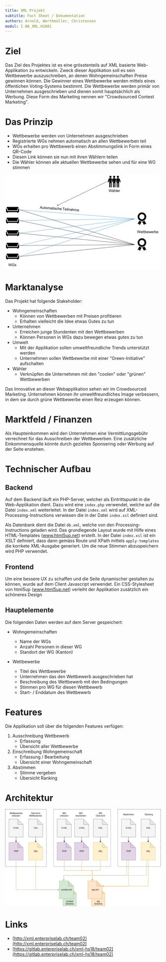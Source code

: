 ```yaml
---
title: XML Projekt
subtitle: Fact Sheet / Dokumentation
authors: Arnold, Werthmüller, Christensen
modul: I.BA_XML.H1801
---
```


# Ziel

Das Ziel des Projektes ist es eine grösstenteils auf XML basierte
Web-Applikation zu entwickeln. Zweck dieser Applikation soll es sein
Wettbewerbe auszuschreiben, an denen Wohngemeinschaften Preise gewinnen
können. Die Gewinner eines Wettbewerbe werden mittels eines öffentichen
Voting-Systems bestimmt. Die Wettbewerbe werden primär  von Unternehmen
ausgeschrieben und dienen somit hauptsächlich als Werbung. Diese Form des
Marketing nennen wir "Crowdsourced Contest Marketing".

# Das Prinzip

* Wettbewerbe werden von Unternehmen ausgeschrieben
* Registrierte WGs nehmen automatisch an allen Wettbewerben teil
* WGs erhalten pro Wettbewerb einen Abstimmungslink in Form eines QR-Code
* Diesen Link können sie nun mit ihren Wählern teilen
* Die Wähler können alle aktuellen Wettbewerbe sehen und für eine WG stimmen

![Prinzip der Applikation](./img/prinzip.png)

# Marktanalyse

Das Projekt hat folgende Stakeholder:

* Wohngemeinschaften
    * Können von Wettbewerben mit Preisen profitieren
    * Erhalten vielleicht die Idee etwas Gutes zu tun
* Unternehmen
    * Erreichen junge Stundenten mit den Wettbewerben
    * Können Personen in WGs dazu bewegen etwas gutes zu tun
* Umwelt
    * Mit der Applikation sollen umweltfreundliche Trends unterstützt werden
    * Unternehmen sollen Wettbewerbe mit einer "Green-Initiative" aufschalten
* Wähler
    * Verknüpfen die Unternehmen mit den "coolen" oder "grünen" Wettbewerben

Das Innovative an dieser Webapplikation sehen wir im Crowdsourced Marketing.
Unternehmen können ihr umweltfreundliches Image verbessern, in dem sie durch
grüne Wettbewerbe einen Reiz erzeugen können.

# Marktfeld / Finanzen

Als Haupteinkommen wird den Unternehmen eine Vermittlungsgebühr verrechnet
für das Ausschreiben der Wettbewerben. Eine zusätzliche Einkommensquelle
könnte durch gezieltes Sponsering oder Werbung auf der Seite enstehen.

# Technischer Aufbau

## Backend

Auf dem Backend läuft ein PHP-Server, welcher als Eintrittspunkt in die
Web-Applikation dient. Dazu wird eine `index.php` verwendet, welche auf
die Datei `index.xml` weiterleitet. In der Datei `index.xml` wird auf
XML-Processing-Instructions verwiesen die in der Datei `index.xsl` definiert
sind.

Als Datenbank dient die Datei `db.xml`, welche von den
Processing-Instructions geladen wird. Das grundlegende Layout wurde mit
Hilfe eines HTML-Templates (www.html5up.net) erstellt. In der Datei
`index.xsl` ist ein XSLT definiert, dass dann gemäss Route und XPath
mittels `apply-templates` die korrkete XML-Ausgabe generiert. Um die neue
Stimmen abzuspeichern wird PHP verwendet.

## Frontend

Um eine bessere UX zu schaffen und die Seite dynamischer gestalten zu können,
wurde auf dem Client Javascript verwendet. Ein CSS-Stylesheet von html5up
(www.html5up.net) verleiht der Applikation zusätzlich ein schöneres Design

## Hauptelemente

Die folgenden Daten werden auf dem Server gespeichert:

* Wohngemeinschaften
    * Name der WGs
    * Anzahl Personen in dieser WG
    * Standort der WG (Kanton)

* Wettbewerbe
    * Titel des Wettbewerbe
    * Unternehmen das den Wettbewerb ausgeschrieben hat
    * Beschreibung des Wettbewerb mit den Bedingungen
    * Stimmen pro WG für diesen Wettbewerb
    * Start- / Enddatum des Wettbewerb

# Features

Die Applikation soll über die folgenden Features verfügen:

1. Ausschreibung Wettbewerb
   * Erfassung
   * Übersicht aller Wettbewerbe
2. Einschreibung Wohngemeinschaft
   * Erfassung / Bearbeitung
   * Übersicht einer Wohngemeinschaft
3. Abstimmen
   * Stimme vergeben
   * Übersicht Ranking

# Architektur

![Architektur der Applikation](./img/architektur.png)

# Links

* [http://xml.enterpriselab.ch/team02](http://xml.enterpriselab.ch/team02)
* [https://gitlab.enterpriselab.ch/xml-hs18/team02](https://gitlab.enterpriselab.ch/xml-hs18/team02)
